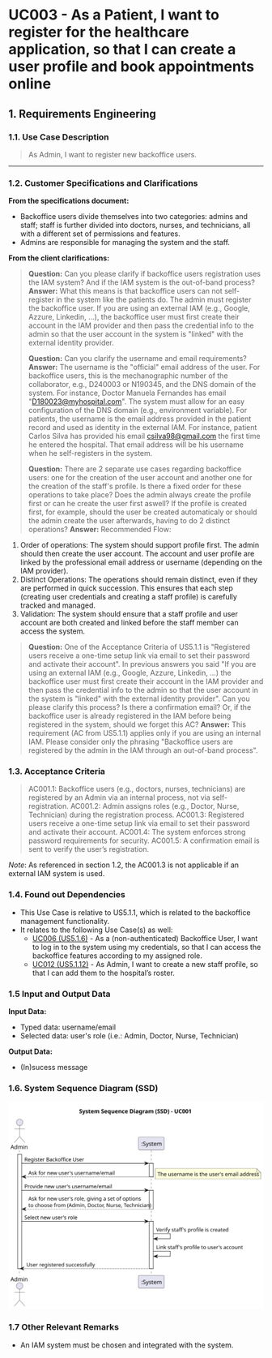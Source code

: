 # UC003 - As a Patient, I want to register for the healthcare application, so that I can create a user profile and book appointments online

## 1. Requirements Engineering

### 1.1. Use Case Description

> As Admin, I want to register new backoffice users.

---

### 1.2. Customer Specifications and Clarifications

**From the specifications document:**

- Backoffice users divide themselves into two categories: admins and staff; staff is further divided into doctors, nurses, and technicians, all with a different set of permissions and features.
- Admins are responsible for managing the system and the staff.

**From the client clarifications:**

> **Question:** Can you please clarify if backoffice users registration uses the IAM system? And if the IAM system is the out-of-band process?
> **Answer:** What this means is that backoffice users can not self-register in the system like the patients do. The admin must register the backoffice user. If you are using an external IAM (e.g., Google, Azzure, Linkedin, ...), the backoffice user must first create their account in the IAM provider and then pass the credential info to the admin so that the user account in the system is "linked" with the external identity provider.
>
> **Question:** Can you clarify the username and email requirements?
> **Answer:** The username is the "official" email address of the user. For backoffice users, this is the mechanographic number of the collaborator, e.g., D240003 or N190345, and the DNS domain of the system. For instance, Doctor Manuela Fernandes has email "<D180023@myhospital.com>". The system must allow for an easy configuration of the DNS domain (e.g., environment variable).
For patients, the username is the email address provided in the patient record and used as identity in the external IAM. For instance, patient Carlos Silva has provided his email <csilva98@gmail.com> the first time he entered the hospital. That email address will be his username when he self-registers in the system.
>
> **Question:** There are 2 separate use cases regarding backoffice users: one for the creation of the user account and another one for the creation of the staff's profile. Is there a fixed order for these operations to take place? Does the admin always create the profile first or can he create the user first aswell? If the profile is created first, for example, should the user be created automaticaly or should the admin create the user afterwards, having to do 2 distinct operations?
> **Answer:** Recommended Flow:
  1. Order of operations: The system should support profile first. The admin should then create the user account. The account and user profile are linked by the professional email address or username (depending on the IAM provider).
  2. Distinct Operations: The operations should remain distinct, even if they are performed in quick succession. This ensures that each step (creating user credentials and creating a staff profile) is carefully tracked and managed.
  3. Validation: The system should ensure that a staff profile and user account are both created and linked before the staff member can access the system.
>
> **Question:** One of the Acceptance Criteria of US5.1.1 is "Registered users receive a one-time setup link via email to set their password and activate their account". In previous answers you said "If you are using an external IAM (e.g., Google, Azzure, Linkedin, ...) the backoffice user must first create their account in the IAM provider and then pass the credential info to the admin so that the user account in the system is "linked" with the external identity provider". Can you please clarify this process? Is there a confirmation email? Or, if the backoffice user is already registered in the IAM before being registered in the system, should we forget this AC?
> **Answer:** This requirement (AC from US5.1.1) applies only if you are using an internal IAM. Please consider only the phrasing "Backoffice users are registered by the admin in the IAM through an out-of-band process".

### 1.3. Acceptance Criteria

> AC001.1: Backoffice users (e.g., doctors, nurses, technicians) are registered by an Admin via an internal
process, not via self-registration.
> AC001.2: Admin assigns roles (e.g., Doctor, Nurse, Technician) during the registration process.
> AC001.3: Registered users receive a one-time setup link via email to set their password and activate their
account.
> AC001.4: The system enforces strong password requirements for security.
> AC001.5: A confirmation email is sent to verify the user’s registration.

_Note_: As referenced in section 1.2, the AC001.3 is not applicable if an external IAM system is used.

### 1.4. Found out Dependencies

- This Use Case is relative to US5.1.1, which is related to the backoffice management functionality.
- It relates to the following Use Case(s) as well:
  - [UC006 (US5.1.6)](../../UC006/README.md) - As a (non-authenticated) Backoffice User, I want to log in to the system using my credentials, so that I can access the backoffice features according to my assigned role.
  - [UC012 (US5.1.12)](../../UC012/README.md) - As Admin, I want to create a new staff profile, so that I can add them to the hospital’s roster.

### 1.5 Input and Output Data

**Input Data:**

- Typed data: username/email
- Selected data: user's role (i.e.: Admin, Doctor, Nurse, Technician)

**Output Data:**

- (In)sucess message

### 1.6. System Sequence Diagram (SSD)

![System Sequence Diagram](svg/uc001-system-sequence-diagram.svg)

### 1.7 Other Relevant Remarks

- An IAM system must be chosen and integrated with the system.
